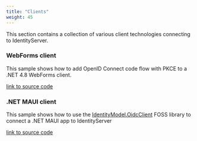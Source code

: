 ```yaml
---
title: "Clients"
weight: 45
---
```


This section contains a collection of various client technologies connecting to IdentityServer.

### WebForms client
This sample shows how to add OpenID Connect code flow with PKCE to a .NET 4.8 WebForms client.

[link to source code](https://github.com/DuendeSoftware/Samples/tree/main/various/clients/WebFormsOidcClient)

### .NET MAUI client
This sample shows how to use the [IdentityModel.OidcClient](https://github.com/IdentityModel/IdentityModel.OidcClient) FOSS library to connect a .NET MAUI app to IdentityServer

[link to source code](https://github.com/DuendeSoftware/Samples/tree/main/various/clients/Maui)